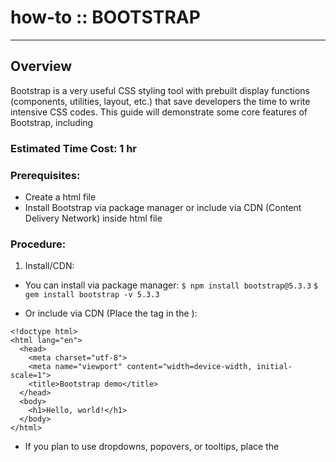 # how-to :: BOOTSTRAP
---
## Overview
Bootstrap is a very useful CSS styling tool with prebuilt display functions (components, utilities, layout, etc.) that save developers the time to write intensive CSS codes. This guide will demonstrate some core features of Bootstrap, including 

### Estimated Time Cost: 1 hr

### Prerequisites:

- Create a html file
- Install Bootstrap via package manager or include via CDN (Content Delivery Network) inside html file

### Procedure:
1. Install/CDN:
- You can install via package manager:
`$ npm install bootstrap@5.3.3`
`$ gem install bootstrap -v 5.3.3`

- Or include via CDN (Place the <link> tag in the <head>):
```
<!doctype html>
<html lang="en">
  <head>
    <meta charset="utf-8">
    <meta name="viewport" content="width=device-width, initial-scale=1">
    <title>Bootstrap demo</title>
  </head>
  <body>
    <h1>Hello, world!</h1>
  </body>
</html>
```
- If you plan to use dropdowns, popovers, or tooltips, place the <script> tag for JavaScript bundle before closing the body:
```
<script src="https://cdn.jsdelivr.net/npm/@popperjs/core@2.11.8/dist/umd/popper.min.js" integrity="sha384-I7E8VVD/ismYTF4hNIPjVp/Zjvgyol6VFvRkX/vR+Vc4jQkC+hVqc2pM8ODewa9r" crossorigin="anonymous"></script>
<script src="https://cdn.jsdelivr.net/npm/bootstrap@5.3.3/dist/js/bootstrap.min.js" integrity="sha384-0pUGZvbkm6XF6gxjEnlmuGrJXVbNuzT9qBBavbLwCsOGabYfZo0T0to5eqruptLy" crossorigin="anonymous"></script>
```

1. Step, with `inline code`, and/or...
1. Step, with
    ```
    generic code block or terminal command
    ```
   and/or...
    ```python
    print("this that Python tho")
    ```
   and/or...
    ```html
    print("this that Python tho")
    ```
   and/or...
    ```javascript
    var foo = "this that JS tho";
    ```
   ... etc.
1. Step, with [hyperlink](https://xkcd.com),  and/or...
1. Step, with example(s), and/or...
   - *e.g.* `$ sl`    
1. Step, including menu paths (Firefox: Alt-F (to reveal menu bar) -> Tools -> Browser Tools -> Browser Console)
1. etc...
1. Until you have written out all steps necessary to complete the job.

### Resources
* thing1
* thing2
* [link0](https://xkcd.com)
 
---

Accurate as of (last update): 2024-mm-dd

#### Contributors:  
Clyde "Thluffy" Sinclair  
Thundercleese, pd2  
Buttercup, pd4  
Blossom, pd5  
Bubbles, pd4  
Fake Grimlock, pd5  
Rory Breaker, pd0  

_Note: the two spaces after each name are important! ( <--burn after reading)  _

